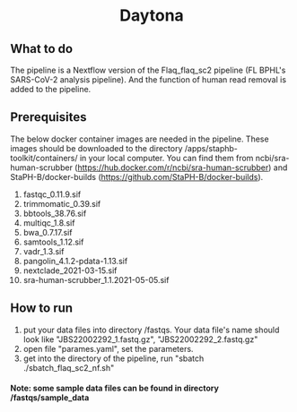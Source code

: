 <h1 align="center">Daytona</h1>

## What to do
The pipeline is a Nextflow version of the Flaq_flaq_sc2 pipeline (FL BPHL's SARS-CoV-2 analysis pipeline). And the function of human read removal is added to the pipeline. 

## Prerequisites
The below docker container images are needed in the pipeline. These images should be downloaded to the directory /apps/staphb-toolkit/containers/ in your local computer. You can find them from ncbi/sra-human-scrubber (https://hub.docker.com/r/ncbi/sra-human-scrubber) and StaPH-B/docker-builds (https://github.com/StaPH-B/docker-builds).
1. fastqc_0.11.9.sif
2. trimmomatic_0.39.sif
3. bbtools_38.76.sif
4. multiqc_1.8.sif
5. bwa_0.7.17.sif
6. samtools_1.12.sif
7. vadr_1.3.sif
8. pangolin_4.1.2-pdata-1.13.sif
9. nextclade_2021-03-15.sif
10. sra-human-scrubber_1.1.2021-05-05.sif

## How to run
1. put your data files into directory /fastqs. Your data file's name should look like "JBS22002292_1.fastq.gz", "JBS22002292_2.fastq.gz" 
2. open file "parames.yaml", set the parameters. 
3. get into the directory of the pipeline, run "sbatch ./sbatch_flaq_sc2_nf.sh"

#### Note: some sample data files can be found in directory /fastqs/sample_data
